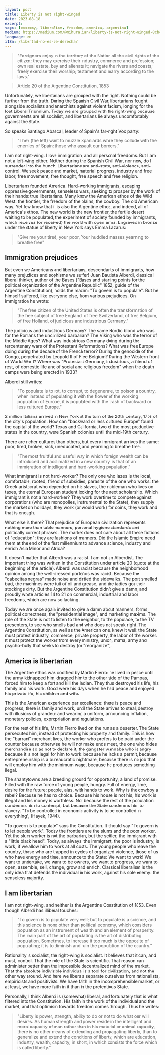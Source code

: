 ```yaml
---
layout: post
title: Liberty is not right-winged
date: 2023-08-18
excerpt:
tags: [economy, liberalism, freedom, america, argentina]
medium: https://medium.com/@mihura.ian/liberty-is-not-right-winged-8cbc20adf34f
language: en
i18n: /libertad-no-es-de-derecha/
---
```


> "Foreigners enjoy in the territory of the Nation all the civil rights of the citizen; they may exercise their industry, commerce and profession; own real estate, buy and alienate it; navigate the rivers and coasts; freely exercise their worship; testament and marry according to the laws."

> Article 20 of the Argentine Constitution, 1853

Unfortunately, we libertarians are grouped with the right. Nothing could be further from the truth. During the Spanish Civil War, libertarians fought alongside socialists and anarchists against violent facism, longing for the lost Liberal Triennium. Today we are grouped with the right-wing because governments are all socialist, and libertarians lie always uncomfortably against the State.

So speaks Santiago Abascal, leader of Spain's far-right Vox party:

> "They (the left) want to muzzle Spaniards while they collude with the enemies of Spain: those who assault our borders."

I am not right-wing. I love immigration, and all personal freedoms. But I am not a left-wing either. Neither during the Spanish Civil War, nor now, do I surrender into the bunch. Libertarians are anti-state, anti-violence, anti-control. We seek peace and market, material progress, industry and free labor, free movement, free thought, free speech and free religion.

Libertarians founded America. Hard-working immigrants, escaping oppressive governments, senseless wars, seeking to prosper by the work of their hands: true libertarians. Many know the American ethos of the Wild West: the frontier, the freedom of the plains, the cowboy. The old American way. Yet few know that it is also the Argentine ethos, and indeed, all of America's ethos. The new world is the new frontier, the fertile desert waiting to be populated, the experiment of society founded by immigrants, which receives (or received) the world with open arms. Engraved in bronze under the statue of liberty in New York says Emma Lazarus:

> "Give me your tired, your poor,
> Your huddled masses yearning to breathe free"

## Immigration prejudices

But even we Americans and libertarians, descendants of immigrants, how many prejudices and sophisms we suffer! Juan Bautista Alberdi, classical liberal thinker, author of the Bases ("Bases and starting points for the political organization of the Argentine Republic" 1852, guide of the Argentine Constitution), holds the maxim: "To govern is to populate". But he himself suffered, like everyone else, from various prejudices. On immigration he wrote:

> "The free citizen of the United States is often the transformation of the free subject of free England, of free Switzerland, of free Belgium, of free Holland, of judicious and industrious Germany."

The judicious and industrious Germany? The same Nordic blond who was for the Romans the uncivilized barbarian? The Viking who was the terror of the Middle Ages? What was industrious Germany doing during the tercentenary wars of the Protestant Reformations? What was free Europe doing during the decade of the French terror? During the genocide of the Congo, perpetrated by Leopold II of Free Belgium? During the Western front of World War I? Where was "Protestant Germany, industrious, a friend of rest, of domestic life and of social and religious freedom" when the death camps were being erected in 1933?

Alberdi still writes:

> "To populate is to rot, to corrupt, to degenerate, to poison a country, when instead of populating it with the flower of the working population of Europe, it is populated with the trash of backward or less cultured Europe."

2 million Italians arrived in New York at the turn of the 20th century, 17% of the city's population. How can "backward or less cultured Europe" found the capital of the world? Texas and California, two of the most productive states in the country, were Spanish colonies until the mid-19th century.

There are richer cultures than others, but every immigrant arrives the same: poor, tired, broken, sick, uneducated, and yearning to breathe free.

> "The most fruitful and useful way in which foreign wealth can be introduced and acclimatized in a new country, is that of an immigration of intelligent and hard-working population."

What immigrant is not hard-worker? The only one who lazes is the local, comfortable, rooted, friend of subsidies, parasite of the one who works: the Greek aristocrat who depended on his slaves, the nobleman who lives on taxes, the eternal European student looking for the next scholarship. Which immigrant is not a hard-worker? They work overtime to compete against corporations (who are monopolies, instrumental to the State), they supply the market on holidays, they work (or would work) for coins, they work and that is enough.

What else is there? That prejudice of European civilization represents nothing more than table manners, personal hygiene standards and politically correct phrases. The market does not care about all these fictions of "education": they are fashions of manners. Did the Islamic Empire need them at the end of the first millennium to advance science, industry and enrich Asia Minor and Africa?

It doesn't matter that Alberdi was a racist. I am not an Alberdist. The important thing was written in the Constitution under article 20 (quote at the beginning of the article). Alberdi was racist because the neighborhood opinion among the well-dressed porteños was racist. Because the "cabecitas negras" made noise and dirtied the sidewalks. The port smelled bad, the machines were full of oil and grease, and the ladies got their stockings dirty. But the Argentine Constitution didn't give a damn, and proudly wrote articles 14 to 21 on commercial, industrial and labor freedoms, which are now so lacking.

Today we are once again invited to give a damn about manners, forms, political correctness, the "presidential image", and marketing maxims. The role of the State is not to listen to the neighbor, to the populace, to the TV presenters, to see who smells bad and who does not speak right. The Argentine Constitution, as well as the American one, knew it well: the State must protect industry, commerce, private property, the labor of the worker. It must protect the worker from every ministry, union, mafia, army and psycho-bully that seeks to destroy (or "reorganize").

## America is libertarian

The Argentine ethos was codified by Martin Fierro: he lived in peace until the army kidnapped him, dragged him to the other side of the Pampas, forced him to keep a fort and kill the Indian. They thus destroyed his life, his family and his work. Good were his days when he had peace and enjoyed his private life, his children and wife.

This is the American experience par excellence: there is peace and progress, there is family and work, until the State arrives to steal, destroy with illusions of grandeur and wearing a uniform, announcing inflation, monetary policies, expropriation and regulations.

For the rest of his life, Martin Fierro lived on the run as a deserter. The State persecuted him, instead of protecting his property and family. This is how the "barrani" merchant lives, the worker who prefers to be paid under the counter because otherwise he will not make ends meet, the one who hides merchandise so as not to declare it, the gangster wannabe who is angry because it is not legal for him to work: because he lacks a permit, because entrepreneurship is a bureaucratic nightmare, because there is no job that will employ him with the minimum wage, because he produces something ilegal.

The shantytowns are a breeding ground for opportunity, a land of promise. Filled with the raw force of young people, hungry. Full of energy, time, desire for the future: people, alas, with hands to work. Why is the cowboy a rebel? Because he has no choice. Because his house is not his, his work is illegal and his money is worthless. Not because the rest of the population condemns him to contempt, but because the State condemns him to slavery. "To be controlled in economic activity is to be controlled in everything", (Hayek, 1944).

"To govern is to populate" says the Constitution. It should say "To govern is to let people work". Today the frontiers are the slums and the poor worker. Yet the slum worker is not the barbarian, but the settler, the immigrant with a "little black head". Today, as always, the immigrant, the poor is industry, is work, if we allow him to work at all costs. The young people who leave the country, those who are trapped in cycles of organized violence, those of us who have energy and time, announce to the State: We want to work! We want to undertake, we want to be owners, we want to progress, we want to open, assemble, sell, change, grow and enrich. Classical liberalism is the only idea that defends the individual in his work, against his sole enemy: the senseless majority.

## I am libertarian

I am not right-wing, and neither is the Argentine Constitution of 1853. Even though Alberdi has illiberal touches:

> "To govern is to populate very well; but to populate is a science, and this science is none other than political economy, which considers population as an instrument of wealth and an element of prosperity. The main part of the art of populating is the art of distributing population. Sometimes, to increase it too much is the opposite of populating; it is to diminish and ruin the population of the country."

Rationality is socialist, the right-wing is socialist. It believes that it can, and must, control. That the role of the State is scientific. That reason can administer better than the impossible decentralized mind of the market. That the absolute indivisible individual is a tool for civilization, and not the other way around. And here we liberals separate ourselves from rationalists, empiricists and positivists. We have faith in the incomprehensible market, or at least, we have more faith in it than in the pretentious State.

Personally, I think Alberdi is (somewhat) liberal, and fortunately that is what filtered into the Constitution. His faith in the work of the individual and the market, and that optimism towards freedom comes through. Thus he writes:

> "Liberty is power, strength, ability to do or not to do what our will desires. As human strength and power reside in the intelligent and moral capacity of man rather than in his material or animal capacity, there is no other means of extending and propagating liberty, than to generalize and extend the conditions of liberty, which are education, industry, wealth, capacity, in short, in which consists the force which is called liberty."